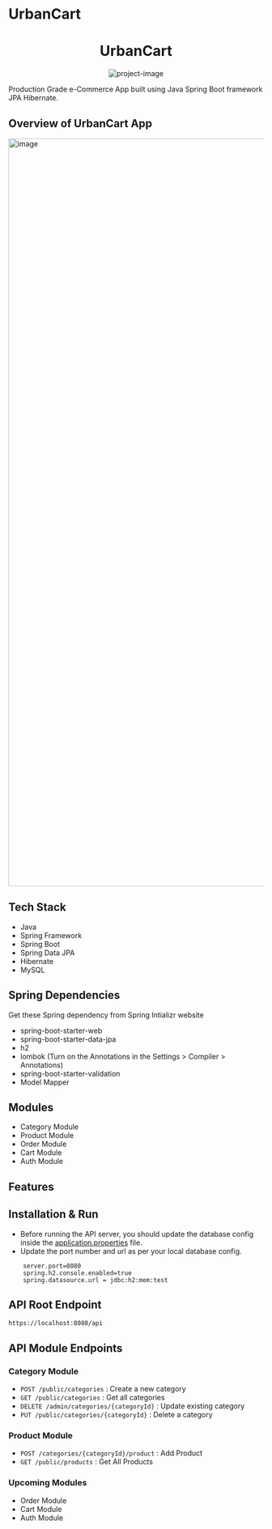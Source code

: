 # UrbanCart

<h1 align="center" id="title">UrbanCart</h1>

<p align="center"><img src="https://socialify.git.ci/hb99960/UrbanCart/image?language=1&amp;owner=1&amp;name=1&amp;stargazers=1&amp;theme=Light" alt="project-image"></p>

<p id="description">Production Grade e-Commerce App built using Java Spring Boot framework JPA Hibernate.</p>

## Overview of UrbanCart App
<img width="1478" alt="image" src="https://github.com/user-attachments/assets/062396d0-a3ed-462a-aca9-dbd1fa66bfba">

## Tech Stack

* Java
* Spring Framework
* Spring Boot
* Spring Data JPA
* Hibernate
* MySQL

## Spring Dependencies

Get these Spring dependency from Spring Intializr website
* spring-boot-starter-web
* spring-boot-starter-data-jpa
* h2
* lombok (Turn on the Annotations in the Settings > Compiler > Annotations)
* spring-boot-starter-validation
* Model Mapper
 

## Modules

* Category Module
* Product Module
* Order Module
* Cart Module
* Auth Module

## Features


## Installation & Run

* Before running the API server, you should update the database config inside the [application.properties](src/main/resources/application.properties) file. 
* Update the port number and url as per your local database config.

```
    server.port=8080
    spring.h2.console.enabled=true
    spring.datasource.url = jdbc:h2:mem:test

```


## API Root Endpoint

`https://localhost:8080/api`

## API Module Endpoints

### Category Module
* `POST /public/categories` : Create a new category
* `GET /public/categories` : Get all categories
* `DELETE /admin/categories/{categoryId}` : Update existing category
* `PUT /public/categories/{categoryId}` : Delete a category

### Product Module
* `POST /categories/{categoryId}/product` : Add Product
* `GET /public/products` : Get All Products

### Upcoming Modules
* Order Module
* Cart Module
* Auth Module


